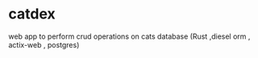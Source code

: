 # catdex
web app to perform  crud operations on cats database (Rust ,diesel orm , actix-web , postgres)
